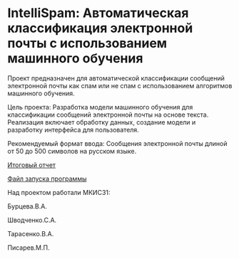 # IntelliSpam: Автоматическая классификация электронной почты с использованием машинного обучения

Проект предназначен для автоматической классификации сообщений электронной почты как спам или не спам с использованием алгоритмов машинного обучения.

Цель проекта: Разработка модели машинного обучения для классификации сообщений электронной почты на основе текста. Реализация включает обработку данных, создание модели и разработку интерфейса для пользователя.

Рекомендуемый формат ввода: Сообщения электронной почты длиной от 50 до 500 символов на русском языке.


[Итоговый отчет](Финальный_отчет_по_проекту_команды_Pink_Clowns_.pdf)

[Файл запуска программы](app.py)

Над проектом работали МКИС31:

Бурцева.В.А. 

Шводченко.С.А.

Тарасенко.В.А.

Писарев.М.П.
